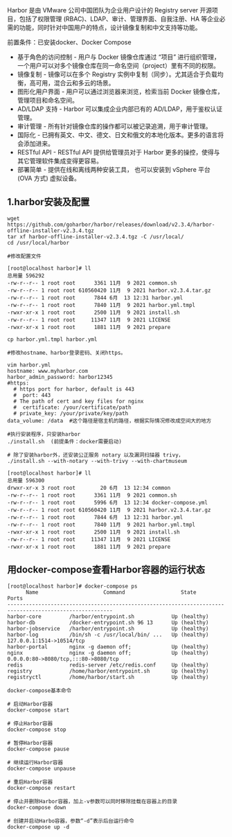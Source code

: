Harbor 是由 VMware 公司中国团队为企业用户设计的 Registry server 开源项目，包括了权限管理 (RBAC)、LDAP、审计、管理界面、自我注册、HA 等企业必需的功能，同时针对中国用户的特点，设计镜像复制和中文支持等功能。

前置条件：已安装docker、Docker Compose

* 基于角色的访问控制 - 用户与 Docker 镜像仓库通过 “项目” 进行组织管理，一个用户可以对多个镜像仓库在同一命名空间（project）里有不同的权限。
* 镜像复制 - 镜像可以在多个 Registry 实例中复制（同步）。尤其适合于负载均衡，高可用，混合云和多云的场景。
* 图形化用户界面 - 用户可以通过浏览器来浏览，检索当前 Docker 镜像仓库，管理项目和命名空间。
* AD/LDAP 支持 - Harbor 可以集成企业内部已有的 AD/LDAP，用于鉴权认证管理。
* 审计管理 - 所有针对镜像仓库的操作都可以被记录追溯，用于审计管理。
* 国际化 - 已拥有英文、中文、德文、日文和俄文的本地化版本。更多的语言将会添加进来。
* RESTful API - RESTful API 提供给管理员对于 Harbor 更多的操控，使得与其它管理软件集成变得更容易。
* 部署简单 - 提供在线和离线两种安装工具， 也可以安装到 vSphere 平台 (OVA 方式) 虚拟设备。

## 1.harbor安装及配置
```
wget https://github.com/goharbor/harbor/releases/download/v2.3.4/harbor-offline-installer-v2.3.4.tgz
tar xf harbor-offline-installer-v2.3.4.tgz -C /usr/local/
cd /usr/local/harbor

#修改配置文件

[root@localhost harbor]# ll
总用量 596292
-rw-r--r-- 1 root root      3361 11月  9 2021 common.sh
-rw-r--r-- 1 root root 610560420 11月  9 2021 harbor.v2.3.4.tar.gz
-rw-r--r-- 1 root root      7844 6月  13 12:31 harbor.yml
-rw-r--r-- 1 root root      7840 11月  9 2021 harbor.yml.tmpl
-rwxr-xr-x 1 root root      2500 11月  9 2021 install.sh
-rw-r--r-- 1 root root     11347 11月  9 2021 LICENSE
-rwxr-xr-x 1 root root      1881 11月  9 2021 prepare

cp harbor.yml.tmpl harbor.yml

#修改hostname、harbor登录密码、关闭https。

vim harbor.yml
hostname: www.myharbor.com
harbor_admin_password: harbor12345
#https:
  # https port for harbor, default is 443
  #  port: 443
  # The path of cert and key files for nginx
  #  certificate: /your/certificate/path
  # private_key: /your/private/key/path
data_volume: /data  #这个路径是宿主机的路径，根据实际情况修改成空间大的地方
```

```
#执行安装程序，只安装harbor
./install.sh  (前提条件：docker需要启动)

# 除了安装harbor外，还安装公正服务 notary 以及漏洞扫描器 trivy，
./install.sh --with-notary --with-trivy --with-chartmuseum

[root@localhost harbor]# ll
总用量 596300
drwxr-xr-x 3 root root        20 6月  13 12:34 common
-rw-r--r-- 1 root root      3361 11月  9 2021 common.sh
-rw-r--r-- 1 root root      5996 6月  13 12:34 docker-compose.yml
-rw-r--r-- 1 root root 610560420 11月  9 2021 harbor.v2.3.4.tar.gz
-rw-r--r-- 1 root root      7844 6月  13 12:31 harbor.yml
-rw-r--r-- 1 root root      7840 11月  9 2021 harbor.yml.tmpl
-rwxr-xr-x 1 root root      2500 11月  9 2021 install.sh
-rw-r--r-- 1 root root     11347 11月  9 2021 LICENSE
-rwxr-xr-x 1 root root      1881 11月  9 2021 prepare
```

## 用docker-compose查看Harbor容器的运行状态

```
[root@localhost harbor]# docker-compose ps
      Name                     Command                  State                      Ports                
--------------------------------------------------------------------------------------------------------
harbor-core         /harbor/entrypoint.sh            Up (healthy)                                       
harbor-db           /docker-entrypoint.sh 96 13      Up (healthy)                                       
harbor-jobservice   /harbor/entrypoint.sh            Up (healthy)                                       
harbor-log          /bin/sh -c /usr/local/bin/ ...   Up (healthy)   127.0.0.1:1514->10514/tcp
harbor-portal       nginx -g daemon off;             Up (healthy)                                       
nginx               nginx -g daemon off;             Up (healthy)   0.0.0.0:80->8080/tcp,:::80->8080/tcp
redis               redis-server /etc/redis.conf     Up (healthy)                                       
registry            /home/harbor/entrypoint.sh       Up (healthy)                                       
registryctl         /home/harbor/start.sh            Up (healthy) 

docker-compose基本命令

# 启动Harbor容器
docker-compose start

# 停止Harbor容器
docker-compose stop

# 暂停Harbor容器
docker-compose pause

# 继续运行Harbor容器
docker-compose unpause

# 重启Harbor容器
docker-compose restart

# 停止并删除Harbor容器，加上-v参数可以同时移除挂载在容器上的目录
docker-compose down

# 创建并启动Harbo容器，参数“-d”表示后台运行命令
docker-compose up -d
```